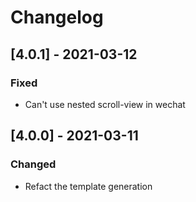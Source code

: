 # Changelog

## [4.0.1] - 2021-03-12

### Fixed

- Can't use nested scroll-view in wechat

## [4.0.0] - 2021-03-11

### Changed

- Refact the template generation
